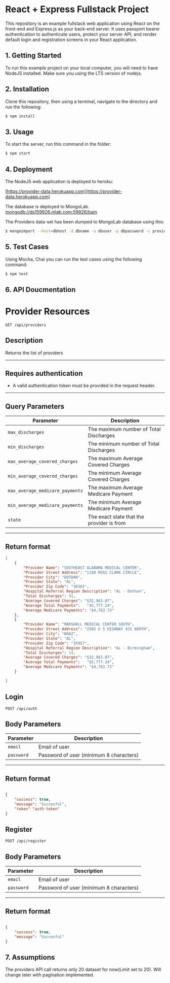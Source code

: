 # React + Express Fullstack Project

This repository is an example fullstack web application using React on the
front-end and Express.js as your back-end server. It uses passport bearer authentication to authenticate users, protect your server API, and render default login and registration screens in your React application.

## 1. Getting Started

To run this example project on your local computer, you will need to have
NodeJS installed. Make sure you using the LTS version of nodejs.

## 2. Installation

Clone this repository, then using a terminal, navigate to the directory and run the following:

```bash
$ npm install
```

## 3. Usage

To start the server, run this command in the folder:

```bash
$ npm start
```

## 4. Deployment

The NodeJS web application is deployed to heroku:

[https://provider-data.herokuapp.com](https://provider-data.herokuapp.com)

The database is deployed to MongoLab. [mongodb://ds159926.mlab.com:59926/bain](mongodb://ds159926.mlab.com:59926/bain)

The Providers data-set has been dumped to MongoLab database using this: 

```bash
$ mongoimport --host=dbhost -d dbname -u dbuser -p dbpassword -c providers --type csv --file fileLocation --headerline
```


## 5. Test Cases

Using Mocha, Chai you can run the test cases using the following command:

```bash
$ npm test
```


## 6. API Doucmentation

# Provider Resources

    GET /api/providers

## Description
Returns the list of providers

***

## Requires authentication
* A valid authentication token must be provided in the request header.

***

## Query Parameters

| Parameter                       | Description                               |
|---------------------------------|-------------------------------------------|
| `max_discharges`                | The maximum number of Total Discharges    |
| `min_discharges`                | The minimum number of Total Discharges    |
| `max_average_covered_charges`   | The maximum Average Covered Charges       | 
| `min_average_covered_charges`   | The minimum Average Covered Charges       |
| `max_average_medicare_payments` | The maximum Average Medicare Payment      |
| `min_average_medicare_payments` | The minimum Average Medicare Payment      |
| `state`                         | The exact state that the provider is from |
***

## Return format
```json
[
	{
		"Provider Name": "SOUTHEAST ALABAMA MEDICAL CENTER",
		"Provider Street Address": "1108 ROSS CLARK CIRCLE",
		"Provider City": "DOTHAN",
		"Provider State": "AL",
		"Provider Zip Code": "36301",	
		"Hospital Referral Region Description": "AL - Dothan",
		"Total Discharges": 91,
		"Average Covered Charges": "$32,963.07", 
		"Average Total Payments": 	"$5,777.24",
		"Average Medicare Payments": "$4,763.73"
	},
	{
		"Provider Name": "MARSHALL MEDICAL CENTER SOUTH",
		"Provider Street Address": "2505 U S HIGHWAY 431 NORTH",
		"Provider City": "BOAZ",
		"Provider State": "AL",
		"Provider Zip Code": "35957",	
		"Hospital Referral Region Description": "AL - Birmingham",
		"Total Discharges": 14,
		"Average Covered Charges": "$32,963.07", 
		"Average Total Payments": 	"$5,777.24",
		"Average Medicare Payments": "$4,763.73"
	}
	
]

```
## Login

    POST /api/auth

## Body Parameters

| Parameter                       | Description                               |
|---------------------------------|-------------------------------------------|
| `email`                | Email of user    |
| `password`                | Password of user (minimum 8 characters)    |
***

## Return format
```json

{   
    "success": true,
    "message": "Succesful",
    "token" "auth-token"
}

```

## Register

    POST /api/register

## Body Parameters

| Parameter                       | Description                               |
|---------------------------------|-------------------------------------------|
| `email`                | Email of user    |
| `password`                | Password of user (minimum 8 characters)    |
***

## Return format
```json

{   
    "success": true,
    "message": "Succesful"
}

```

## 7. Assumptions

The providers API call returns only 20 dataset for now(Limit set to 20). Will change later with pagination implemented.

